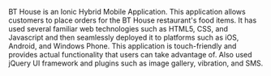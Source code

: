 BT House is an Ionic Hybrid Mobile Application. This application allows customers to place orders for the BT House restaurant's food items. 
It has used several familiar web technologies such as HTML5, CSS, and Javascript and then seamlessly deployed it to platforms such as iOS, Android, and Windows Phone.
This application is touch-friendly and provides actual functionality that users can take advantage of. 
Also used jQuery UI framework and plugins such as image gallery, vibration, and SMS.
